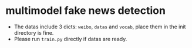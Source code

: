 # multimodel fake news detection
* The datas include 3 dicts: `weibo`, `datas` and `vocab`, place them in the init directory is fine.
* Please run `train.py` directly if datas are ready.
